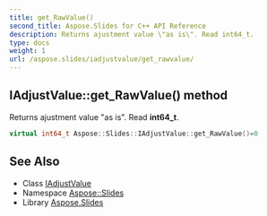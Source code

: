 ```yaml
---
title: get_RawValue()
second_title: Aspose.Slides for C++ API Reference
description: Returns ajustment value \"as is\". Read int64_t.
type: docs
weight: 1
url: /aspose.slides/iadjustvalue/get_rawvalue/
---
```

## IAdjustValue::get_RawValue() method


Returns ajustment value \"as is\". Read **int64_t**.

```cpp
virtual int64_t Aspose::Slides::IAdjustValue::get_RawValue()=0
```

## See Also

* Class [IAdjustValue](../)
* Namespace [Aspose::Slides](../../)
* Library [Aspose.Slides](../../../)
